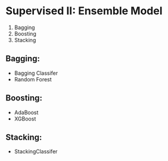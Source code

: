 # Supervised II: Ensemble Model

1. Bagging
2. Boosting
3. Stacking

## Bagging:

* Bagging Classifer
* Random Forest

## Boosting:

* AdaBoost
* XGBoost

## Stacking:

* StackingClassifer